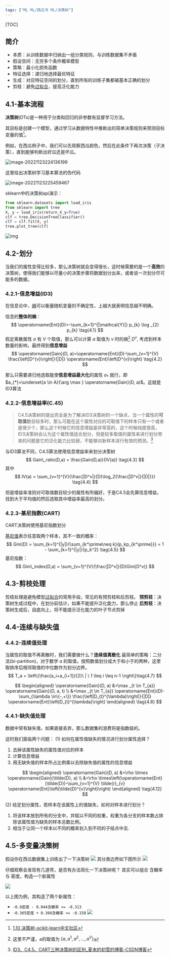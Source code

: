 ```yaml
---
tags: ["ML ML/西瓜书 ML/决策树"]
---
```


[TOC]

## 简介
- 本质：从训练数据中归纳出一组分类规则，与训练数据集不矛盾
- 假设空间：无穷多个条件概率模型
- 策略：最小化损失函数
- 特征选择：递归地选择最优特征
- 生成：对应特征空间的划分，直到所有的训练子集都被基本正确的划分
- 剪枝：避免[过拟合](2-模型评估与选择/过拟合.md)，提高泛化能力




## 4.1-基本流程

**决策树**(DTs)是一种用于分类和回归的非参数有监督学习方法。

其目标是创建一个模型，通过学习从数据特性中推断出的简单决策规则来预测目标变量的值[^1]。



例如，在西瓜例子中，我们可以先观察西瓜颜色，然后在此条件下再次决策（子决策），直到能够判断出好瓜还是坏瓜。

![image-20221123224136199](https://pic-1257412153.cos.ap-nanjing.myqcloud.com/images/2022/11/23/image-20221123224136199-cc9fda.png)

这里给出决策树学习基本算法的伪代码

![image-20221123225459467](https://pic-1257412153.cos.ap-nanjing.myqcloud.com/images/2022/11/23/image-20221123225459467-cf1de4.png)

sklearn中的决策树api演示：

```python
from sklearn.datasets import load_iris
from sklearn import tree
X, y = load_iris(return_X_y=True)
clf = tree.DecisionTreeClassifier()
clf = clf.fit(X, y)
tree.plot_tree(clf) 
```

![img](https://pic-1257412153.cos.ap-nanjing.myqcloud.com/images/2022/11/23/0328728142a69194f21c4c9cefe62da8-435ba2.png)

## 4.2-划分

当我们的属性变得比较多，那么决策树就会变得很长，这时候需要的是一个**高效**的决策树，使得我们能够以尽量小的决策步骤将数据划分出来，或者说一次划分尽可能多的数据。

### 4.2.1-信息增益(ID3)

在信息论中，[熵](../../wiki/信息熵.md)可以衡量随机变量的不确定性，上越大就表明信息越不明确。

信息的**整体的熵**：
$$
\operatorname{Ent}(D)=-\sum_{k=1}^{|\mathcal{Y}|} p_{k} \log _{2} p_{k}
\tag{4.1}
$$
假定离散属性 $a$ 有 $V$ 个取值，那么可以计算 $a$ 取值为 $v$ 时的熵[^2]  $D^v$, 考虑到样本数量的影响，最终得到**信息增益**
$$
\operatorname{Gain}(D, a)=\operatorname{Ent}(D)-\sum_{v=1}^{V} \frac{\left|D^{v}\right|}{|D|} \operatorname{Ent}\left(D^{v}\right)
\tag{4.2}
$$

那么只需要递归地选取能使**信息增益最大化**的属性 $a_*$ 就行，即$a_{*}=\underset{a \in A}{\arg \max } \operatorname{Gain}(D, a)$。这就是ID3算法


### 4.2.2-信息增益率(C.45)

> C4.5决策树的提出完全是为了解决ID3决策树的一个缺点，当一个属性的**可取值**数目较多时，那么可能在这个属性对应的可取值下的样本只有一个或者是很少个，那么这个时候它的信息增益是非常高的，这个时候纯度很高，ID3决策树会认为这个属性很适合划分，但是较多取值的属性来进行划分带来的问题是它的泛化能力比较弱，不能够对新样本进行有效的预测。[^3]

与ID3算法不同，C4.5算法使用信息增益率来划分决策树
$$
Gain\_ratio(D,a) = \frac{Gain(D,a)}{IV(a)}
\tag{4.3}
$$
其中
$$
IV(a) = \sum_{v=1}^{V}{\frac{|D^v|}{D}\log_2{\frac{|D^v|}{|D|}}}
\tag{4.4}
$$

但是增益率准则对可取值数目较少的属性有所偏好，于是C4.5会先算信息增益，找到大于平均值的然后选取其中增益率最高的划分。

### 4.2.3-基尼指数(CART)
CART决策树使用基尼指数划分

[基尼值](../../wiki/基尼系数.md)表示任意取两个样本，其不一致的概率：
$$
Gini(D) = \sum_{k=1}^{|y|}{\sum_{k^\prime\neq k}{p_kp_{k^\prime}}} = 1 - \sum_{k=1}^{|y|}{p_k^2}
\tag{4.5}
$$
基尼指数：
$$
Gini\_index(D,a) = \sum_{v=1}^{V}{\frac{|D^v|}{D}Gini(D^v)}
$$



## 4.3-剪枝处理

剪枝处理是避免模型[过拟合](2-模型评估与选择/过拟合.md)的常用手段，常见的有预剪枝和后剪枝。
**预剪枝**：决策树生成过程中，在划分前估计，如果不能提升泛化能力，那么停止
**后剪枝**：决策树生成后，自底向上，将不能提示泛化能力的叶子节点剪掉


## 4.4-连续与缺失值
### 4.4.2-连续值处理
当属性的取值不再离散时，我们需要做什么？**连续值离散化**
最简单的策略：二分法(bi-partition)，对于数学 $a$ 的取值，按照数值划分成大于和小于的两种，这里取排序后相邻取值的中位数作为划分边界。
$$
T_a = \left\{\frac{a_i+a_{i+1}}{2}\  | \ 1 \leq i \leq n-1 \right\}\tag{4.7}
$$

$$
\begin{aligned}
\operatorname{Gain}(D, a) &=\max _{t \in T_{a}} \operatorname{Gain}(D, a, t) \\
&=\max _{t \in T_{a}} \operatorname{Ent}(D)-\sum_{\lambda \in\{-,+\}} \frac{\left|D_{t}^{\lambda}\right|}{|D|} \operatorname{Ent}\left(D_{t}^{\lambda}\right)
\end{aligned}
\tag{4.8}
$$




### 4.4.1-缺失值处理
数据中常有缺失值，如果直接丢弃，那么数据集的浪费将是指数级的。

这时我们面临两个问题：
(1) 如何在属性值缺失的情况进行划分属性选择？
1. 去掉该属性缺失的属性值对应的样本
2. 计算信息增益
3. 用无缺失值的样本所占比例乘以去除缺失值的属性的信息增益

$$
\begin{aligned}
\operatorname{Gain}(D, a) &=\rho \times \operatorname{Gain}(\tilde{D}, a) \\
&=\rho \times\left(\operatorname{Ent}(\tilde{D})-\sum_{v=1}^{V} \tilde{r}_{v} \operatorname{Ent}\left(\tilde{D}^{v}\right)\right)
\end{aligned}
\tag{4.12}
$$

(2) 给定划分属性，若样本在该属性上的值缺失，如何对样本进行划分？
1. 将该样本放到所有的分支中，并赋以不同的权重，权重为各分支的样本数占排除该属性值为缺失的样本总数比例。
2. 相当于让同一个样本以不同的概率划入到不同的子结点中去.



## 4.5-多变量决策树
假设你在西瓜数据集上训练出了一下决策树
![](https://pic-1257412153.cos.ap-nanjing.myqcloud.com/images/images/2022/11/24/20221124133857-d2bb17.png)
其分类边界如下图所示
![](https://pic-1257412153.cos.ap-nanjing.myqcloud.com/images/images/2022/11/24/20221124133917-3b6805.png)

仔细观察会发现有几道弯，是否有办法简化一下决策树呢？
其实可以组合 含糖率 与 密度，构造一个新属性

![](https://pic-1257412153.cos.ap-nanjing.myqcloud.com/images/images/2022/11/24/20221124134203-6238d6.png)

以上图为例，其构造了两个新属性：
- `-0.8密度 - 0.044含糖率 <= -0.313` 
- `-0.365密度 + 0.366含糖率 <= -0.158`
![](https://pic-1257412153.cos.ap-nanjing.myqcloud.com/images/images/2022/11/24/20221124134321-bb3532.png)




[^1]: [1.10 决策树-scikit-learn中文社区](http://scikit-learn.org.cn/view/89.html)
[^2]: 这里不严谨，a的取值为 $\{a,a^1,a^2,\dots,a^V\}$
[^3]: [ID3、C4.5、CART三种决策树的区别_夏末的初雪的博客-CSDN博客](https://blog.csdn.net/qq_27717921/article/details/74784400)